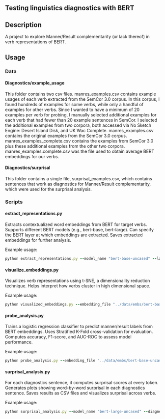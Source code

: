 ## Testing linguistics diagnostics with BERT

## Description
A project to explore Manner/Result complementarity (or lack thereof) in verb representations of BERT.


## Usage

### Data

#### Diagnostics/example_usage
This folder contains two csv files. manres_examples.csv contains example usages of each verb extracted from the SemCor 3.0 corpus. In this corpus, I found hundreds of examples for some verbs, while only a handful of examples for other verbs. Since I wanted to have a minimum of 20 examples per verb for probing, I manually selected additional examples for each verb that had fewer than 20 example sentences in SemCor. I selected the additional examples from two corpora, both accessed via No Sketch Engine: Desert Island Disk, and UK Wac Complete. manres_examples.csv contains the original examples from the SemCor 3.0 corpus. manres_examples_complete.csv contains the examples from SemCor 3.0 plus these additional examples from the other two corpora. manres_examples.complete.csv was the file used to obtain average BERT embeddings for our verbs.

#### Diagnostics/surprisal
This folder contains a single file, surprisal_examples.csv, which contains sentences that work as diagnostics for Manner/Result complementarity, which were used for the surprisal analysis.

### Scripts


#### extract_representations.py
Extracts contextualized word embeddings from BERT for target verbs.
Supports different BERT models (e.g., bert-base, bert-large).
Can specify the BERT layer at which embeddings are extracted.
Saves extracted embeddings for further analysis.

Example usage:
```ruby
python extract_representations.py --model_name "bert-base-uncased" --layer_num 6
```
 

#### visualize_embeddings.py
Visualizes verb representations using t-SNE, a dimensionality reduction technique.
Helps interpret how verbs cluster in high dimensional space.

Example usage:
```ruby
python visualized_embeddings.py --embedding_file "../data/embs/bert-base-uncased_6_verb_embeddings.pkl"
```

#### probe_analysis.py
Trains a logistic regression classifier to predict manner/result labels from BERT embeddings.
Uses Stratified K-Fold cross-validation for evaluation.
Computes accuracy, F1-score, and AUC-ROC to assess model performance.

Example usage:
```ruby
python probe_analysis.py --embedding_file "../data/embs/bert-base-uncased_6_verb_embeddings.pkl" --pca False
```

#### surprisal_analysis.py
For each diagnostics sentence, it computes surprisal scores at every token.
Generates plots showing word-by-word surprisal in each diagnostics sentence.
Saves results as CSV files and visualizes surprisal across verbs.

Example usage:
```ruby
python surprisal_analysis.py --model_name "bert-large-uncased" --diagnostic "object_omission"
```


